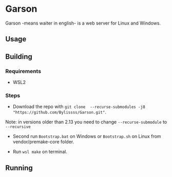 # Garson

Garson -means waiter in english- is a web server for Linux and Windows.

## Usage

## Building


### Requirements

- WSL2


### Steps

- Download the repo with `git clone  --recurse-submodules -j8 "https://github.com/Bylissss/Garson.git"`. 

Note: in versions older than 2.13 you need to change `--recurse-submodule` to `--recursive`

- Second run `Bootstrap.bat` on Windows or `Bootstrap.sh` on Linux from vendor/premake-core folder. 

- Run `wsl make` on terminal.

## Running